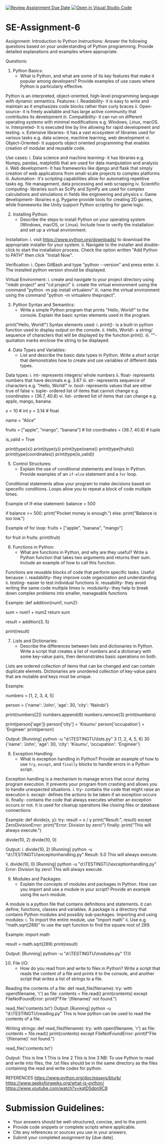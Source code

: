 [![Review Assignment Due Date](https://classroom.github.com/assets/deadline-readme-button-22041afd0340ce965d47ae6ef1cefeee28c7c493a6346c4f15d667ab976d596c.svg)](https://classroom.github.com/a/WfNmjXUk)
[![Open in Visual Studio Code](https://classroom.github.com/assets/open-in-vscode-2e0aaae1b6195c2367325f4f02e2d04e9abb55f0b24a779b69b11b9e10269abc.svg)](https://classroom.github.com/online_ide?assignment_repo_id=15463505&assignment_repo_type=AssignmentRepo)
# SE-Assignment-6
 Assignment: Introduction to Python
Instructions:
Answer the following questions based on your understanding of Python programming. Provide detailed explanations and examples where appropriate.

 Questions:

1. Python Basics:
   - What is Python, and what are some of its key features that make it popular among developers? Provide examples of use cases where Python is particularly effective.


Python is an interpreted, object-oriented, high-level programming language with dynamic semantics.
Features:
i. Readability- it is easy to write and maintain as it emphasizes code blocks rather than curly braces
ii. Open-source- it is freely available and has large active community that contributes its development
iii. Compatibility- it can run on different operating systems with minimal modifications e.g. Windows, Linux, macOS.
iv. Interpreted- It is executed line by line allowing for rapid development and testing.
v. Extensive libraries- it has a vast ecosystem of libraries used for various tasks e.g. data science, machine learning, web development
vi. Object-Oriented- it supports object oriented programming that enables creation of modular and reusable code.

Use cases:
i. Data science and machine learning- it has libraries e.g. Numpy, pandas, matplotlib that are used for data manipulation and analysis
ii. Web development- It has frameworks like django and flask that simply creation of web applications from small-scale projects to complex platforms
iii. Automation- it's scripting capabilities allow for automating repetitive tasks eg. file management, data processing  and web scrapping
iv. Scientific computing- libraries such as SciPy and SymPy are used for complex calculations and simulations in fields like engineering and physics
v. Game development- libraries e.g. Pygame provide tools for creating 2D games, while frameworks like Unity support Python scripting for game logic.


2. Installing Python:
   - Describe the steps to install Python on your operating system (Windows, macOS, or Linux). Include how to verify the installation and set up a virtual environment.


Installation:
i. visit https://www.python.org/downloads/ to download the appropriate installer for your system.
ii. Navigate to the installer and double-click to start the installation process. Check the option written "Add Python to PATH" then click "Install Now".

Verification:
i. Open GitBash and type "python --version" and press enter.
ii. The installed  python version should be displayed.

Virtual Environment:
i. create and navigate to your project directory using "mkdir project" and "cd project"
ii. create the virtual environment using the command "python -m pip install virtualenv"
iii. name the virtual environment using the command "python -m virtualenv theproject".


3. Python Syntax and Semantics:
   - Write a simple Python program that prints "Hello, World!" to the console. Explain the basic syntax elements used in the program.


print("Hello, World!")
Syntax elements used:
i. print()- is a built-in python function used to display output on the console.
ii. Hello, World!- a string/ sequence of characters that will be displayed by the function print().
iii. ""- quotation marks enclose the string to be displayed.


4. Data Types and Variables:
   - List and describe the basic data types in Python. Write a short script that demonstrates how to create and use variables of different data types.


Data types:
i. int- represents integers/ whole numbers
ii. float- represents numbers that have decimals e.g. 3.67
iii. str- represents sequence of characters e.g. "Hello, World!"
iv. bool- represents values that are either true of false
v. tuple- ordered list of items that cannot change e.g. coordinates = (36.7, 40.8)
vi. list- ordered list of items that can change e.g. apple, mango, banana.


x = 10  # int
y = 3.14  # float



name = "Alice"


fruits = ["apple", "mango", "banana"]  # list
coordinates = (36.7, 40.8)  # tuple



is_valid = True


print(type(x))
print(type(y))
print(type(name))
print(type(fruits))
print(type(coordinates))
print(type(is_valid))




5. Control Structures:
   - Explain the use of conditional statements and loops in Python. Provide examples of an `if-else` statement and a `for` loop.


Conditional statements allow your program to make decisions based on speceific conditions. Loops allow you to repeat a block of code multiple times.

Example of if-else statement:
balance = 500

if balance >= 500:
   print("Pocket money is enough.")
else:
   print("Balance is too low.")

Example of for loop:
fruits = ["apple", "banana", "mango"]

for fruit in fruits:
    print(fruit)


6. Functions in Python:
   - What are functions in Python, and why are they useful? Write a Python function that takes two arguments and returns their sum. Include an example of how to call this function.


Functions are reusable blocks of code that perform specific tasks. Useful because:
i. readability- they improve code organization and understanding
ii. testing- easier to test individual functions
iii. reusability- they avoid writing the same code multiple times
iv. modularity- they help to break down complex problems into smaller, manageable functions

Example:
def addition(num1, num2):

  sum = num1 + num2
  return sum


result = addition(3, 5)

print(result) 



7. Lists and Dictionaries:
   - Describe the differences between lists and dictionaries in Python. Write a script that creates a list of numbers and a dictionary with some key-value pairs, then demonstrates basic operations on both.


Lists are ordered collection of items that can be changed and can contain duplicate elemets. Dictionaries are unordered collection of key-value pairs that are mutable and keys must be unique.

Example:

numbers = [1, 2, 3, 4, 5]


person = {'name': 'John', 'age': 30, 'city': 'Nairobi'}

print(numbers[2])
numbers.append(6)
numbers.remove(3)
print(numbers)


print(person['age'])
person['city'] = 'Kisumu'
person['occupation'] = 'Engineer'
print(person)

Output:
[Running] python -u "d:\TESTINGTU\lists.py"
3
[1, 2, 4, 5, 6]
30
{'name': 'John', 'age': 30, 'city': 'Kisumu', 'occupation': 'Engineer'}



8. Exception Handling:
   - What is exception handling in Python? Provide an example of how to use `try`, `except`, and `finally` blocks to handle errors in a Python script.


Exception handling is a mechanism to manage errors that occur during program execution. It prevents your program from crashing and allows you to handle unexpected situations.
i. try- contains the code that might raise an execution
ii. except- defines the actions to be taken if an exception occurs
iii. finally- contains the code that always executes whether an exception occurs or not. It is used for cleanup operations like closing files or database connections

Example:
def divide(x, y):
  try:
    result = x / y
    print("Result:", result)
  except ZeroDivisionError:
    print("Error: Division by zero!")
  finally:
    print("This will always execute.")

divide(10, 2)
divide(10, 0)

Output:
i. divide(10, 2)
[Running] python -u "d:\TESTINGTU\exceptionhandling.py"
Result: 5.0
This will always execute.

ii. divide(10, 0)
[Running] python -u "d:\TESTINGTU\exceptionhandling.py"
Error: Division by zero!
This will always execute.


9. Modules and Packages:
   - Explain the concepts of modules and packages in Python. How can you import and use a module in your script? Provide an example using the `math` module.


A module is a python file that contains definitions and statements. it can define, functions, classes and variables.
A package is a directory that contains Python modules and possibly sub-packages.
Importing and using modules:
i. To import the entire module, use "import math"
ii. Use e.g. "math.sqrt(289)" to use the sqrt function to find the square root of 289.

Example:
import math

result = math.sqrt(289)
print(result)

Output:
[Running] python -u "d:\TESTINGTU\modules.py"
17.0


10. File I/O:
    - How do you read from and write to files in Python? Write a script that reads the content of a file and prints it to the console, and another script that writes a list of strings to a file.


Reading the contents of a file:
def read_file(filename):
  try:
    with open(filename, 'r') as file:
      contents = file.read()
      print(contents)
  except FileNotFoundError:
    print(f"File '{filename}' not found.")


read_file('contents.txt')
Output:
[Running] python -u "d:\TESTINGTU\reading.py"
This is how python can be used to read the contents of a file.

Writing strings:
def read_file(filename):
  try:
    with open(filename, 'r') as file:
      contents = file.read()
      print(contents)
  except FileNotFoundError:
    print(f"File '{filename}' not found.")

read_file('contents.txt')

Output:
This is line 1
This is line 2
This is line 3
NB: To use Python to read and write into files, the .txt files should be in the same directory as the files containing the read and write codes for python.


REFERENCES
https://www.python.org/doc/essays/blurb/
https://www.geeksforgeeks.org/what-is-python/
https://www.youtube.com/watch?v=kqtD5dpn9C8



# Submission Guidelines:
- Your answers should be well-structured, concise, and to the point.
- Provide code snippets or complete scripts where applicable.
- Cite any references or sources you use in your answers.
- Submit your completed assignment by [due date].


